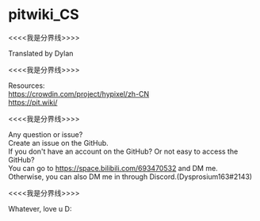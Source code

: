 # pitwiki_CS 

<<<<我是分界线>>>>

 Translated by Dylan

  <<<<我是分界线>>>>

 Resources:                                   
 https://crowdin.com/project/hypixel/zh-CN   
 https://pit.wiki/

<<<<我是分界线>>>>

 Any question or issue?     
 Create an issue on the GitHub.     
 If you don't have an account on the GitHub? Or not easy to access the GitHub?     
 You can go to https://space.bilibili.com/693470532 and DM me.     
 Otherwise, you can also DM me in through Discord.(Dysprosium163#2143)     

<<<<我是分界线>>>>

 Whatever, love u D:

